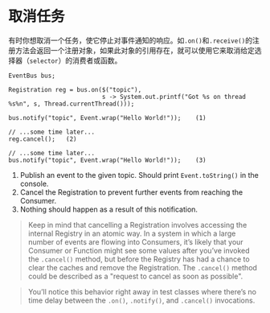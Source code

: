 # 取消任务

有时你想取消一个任务，使它停止对事件通知的响应。如`.on()`和`.receive()`的注册方法会返回一个注册对象，如果此对象的引用存在，就可以使用它来取消给定选择器（`selector`）的消费者或函数。

```
EventBus bus;

Registration reg = bus.on($("topic"),
                          s -> System.out.printf("Got %s on thread %s%n", s, Thread.currentThread()));

bus.notify("topic", Event.wrap("Hello World!"));    (1)

// ...some time later...
reg.cancel();   (2)

// ...some time later...
bus.notify("topic", Event.wrap("Hello World!"));    (3)
```

1. Publish an event to the given topic. Should print `Event.toString()` in the console.
1. Cancel the Registration to prevent further events from reaching the Consumer.
1. Nothing should happen as a result of this notification.

> Keep in mind that cancelling a Registration involves accessing the internal Registry in an atomic way. In a system in which a large number of events are flowing into Consumers, it’s likely that your Consumer or Function might see some values after you’ve invoked the `.cancel()` method, but before the Registry has had a chance to clear the caches and remove the Registration. The `.cancel()` method could be described as a "request to cancel as soon as possible".

> You’ll notice this behavior right away in test classes where there’s no time delay between the `.on()`, `.notify()`, and `.cancel()` invocations.
